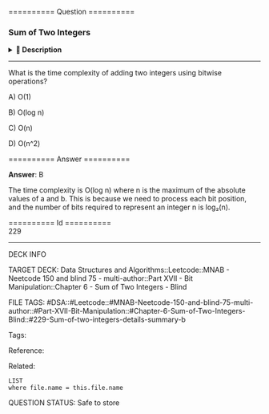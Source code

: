 ========== Question ==========  

### Sum of Two Integers

<details><summary><b>📄 Description</b></summary><br>

Given two integers `a` and `b`, return the sum of the two integers without using the `+` and `-` operators.

**Example 1:**

```
Input: a = 1, b = 1

Output: 2
```

**Example 2:**

```
Input: a = 4, b = 7

Output: 11
```

**Constraints:**

-   `-1000 <= a, b <= 1000`

</details>

---

What is the time complexity of adding two integers using bitwise operations?

A) O(1)

B) O(log n)

C) O(n)

D) O(n^2)  

========== Answer ==========  

**Answer**: B

The time complexity is O(log n) where n is the maximum of the absolute values of a and b. This is because we need to process each bit position, and the number of bits required to represent an integer n is log₂(n).

========== Id ==========  
229

---

DECK INFO

TARGET DECK: Data Structures and Algorithms::Leetcode::MNAB - Neetcode 150 and blind 75 - multi-author::Part XVII - Bit Manipulation::Chapter 6 - Sum of Two Integers - Blind

FILE TAGS: #DSA::#Leetcode::#MNAB-Neetcode-150-and-blind-75-multi-author::#Part-XVII-Bit-Manipulation::#Chapter-6-Sum-of-Two-Integers-Blind::#229-Sum-of-two-integers-details-summary-b

Tags:

Reference:

Related:

```dataview
LIST
where file.name = this.file.name
```

QUESTION STATUS: Safe to store
